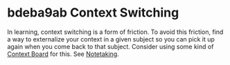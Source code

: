 # bdeba9ab Context Switching

In learning, context switching is a form of friction. To avoid this friction, find a way to externalize your context in a given subject so you can pick it up again when you come back to that subject. Consider using some kind of [Context Board](8bae751e_context_board.md) for this. See [Notetaking](1ec8f6a4_notetaking.md).